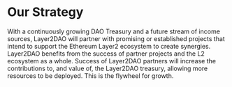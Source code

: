 # Our Strategy

With a continuously growing DAO Treasury and a future stream of income sources, Layer2DAO will partner with promising or established projects that intend to support the Ethereum Layer2 ecosystem to create synergies. Layer2DAO benefits from the success of partner projects and the L2 ecosystem as a whole. Success of Layer2DAO partners will increase the contributions to, and value of, the Layer2DAO treasury, allowing more resources to be deployed. This is the flywheel for growth.
